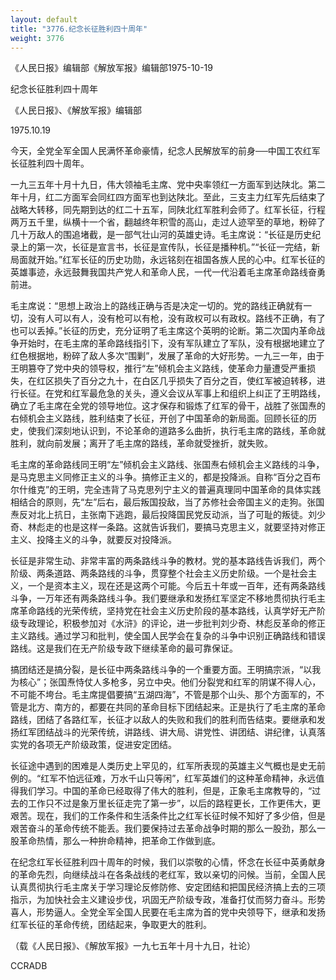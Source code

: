 ```yaml
---
layout: default
title: "3776.纪念长征胜利四十周年"
weight: 3776
---
```


《人民日报》编辑部《解放军报》编辑部1975-10-19

纪念长征胜利四十周年

《人民日报》、《解放军报》编辑部

1975.10.19

今天，全党全军全国人民满怀革命豪情，纪念人民解放军的前身──中国工农红军长征胜利四十周年。

一九三五年十月十九日，伟大领袖毛主席、党中央率领红一方面军到达陕北。第二年十月，红二方面军会同红四方面军也到达陕北。至此，三支主力红军先后结束了战略大转移，同先期到达的红二十五军，同陕北红军胜利会师了。红军长征，行程两万五千里，纵横十一个省，翻越终年积雪的高山，走过人迹罕至的草地，粉碎了几十万敌人的围追堵截，是一部气壮山河的英雄史诗。毛主席说：“长征是历史纪录上的第一次，长征是宣言书，长征是宣传队，长征是播种机。”“长征一完结，新局面就开始。”红军长征的历史功勋，永远铭刻在祖国各族人民的心中。红军长征的英雄事迹，永远鼓舞我国共产党人和革命人民，一代一代沿着毛主席革命路线奋勇前进。

毛主席说：“思想上政治上的路线正确与否是决定一切的。党的路线正确就有一切，没有人可以有人，没有枪可以有枪，没有政权可以有政权。路线不正确，有了也可以丢掉。”长征的历史，充分证明了毛主席这个英明的论断。第二次国内革命战争开始时，在毛主席的革命路线指引下，没有军队建立了军队，没有根据地建立了红色根据地，粉碎了敌人多次“围剿”，发展了革命的大好形势。一九三一年，由于王明篡夺了党中央的领导权，推行“左”倾机会主义路线，使革命力量遭受严重损失，在红区损失了百分之九十，在白区几乎损失了百分之百，使红军被迫转移，进行长征。在党和红军最危急的关头，遵义会议从军事上和组织上纠正了王明路线，确立了毛主席在全党的领导地位。这才保存和锻炼了红军的骨干，战胜了张国焘的右倾机会主义路线，胜利结束了长征，开创了中国革命的新局面。回顾长征的历史，使我们深刻地认识到，不论革命的道路多么曲折，执行毛主席的路线，革命就胜利，就向前发展；离开了毛主席的路线，革命就受挫折，就失败。

毛主席的革命路线同王明“左”倾机会主义路线、张国焘右倾机会主义路线的斗争，是马克思主义同修正主义的斗争。搞修正主义的，都是投降派。自称“百分之百布尔什维克”的王明，完全违背了马克思列宁主义的普遍真理同中国革命的具体实践相结合的原则，先“左”后右，最后叛国投敌，当了苏修社会帝国主义的走狗。张国焘反对北上抗日，主张南下逃跑，最后投降国民党反动派，当了可耻的叛徒。刘少奇、林彪走的也是这样一条路。这就告诉我们，要搞马克思主义，就要坚持对修正主义、投降主义的斗争，就要反对投降派。

长征是非常生动、非常丰富的两条路线斗争的教材。党的基本路线告诉我们，两个阶级、两条道路、两条路线的斗争，贯穿整个社会主义历史阶级。一个是社会主义，一个是资本主义，现在还是这两个可能。今后五十年或一百年，还有两条路线斗争，一万年还有两条路线斗争。我们要继承和发扬红军坚定不移地贯彻执行毛主席革命路线的光荣传统，坚持党在社会主义历史阶段的基本路线，认真学好无产阶级专政理论，积极参加对《水浒》的评论，进一步批判刘少奇、林彪反革命的修正主义路线。通过学习和批判，使全国人民学会在复杂的斗争中识别正确路线和错误路线。这是我们在无产阶级专政下继续革命的最可靠保证。

搞团结还是搞分裂，是长征中两条路线斗争的一个重要方面。王明搞宗派，“以我为核心”；张国焘恃仗人多枪多，另立中央。他们分裂党和红军的阴谋不得人心，不可能不垮台。毛主席提倡要搞“五湖四海”，不管是那个山头、那个方面军的，不管是北方、南方的，都要在共同的革命目标下团结起来。正是执行了毛主席的革命路线，团结了各路红军，长征才以敌人的失败和我们的胜利而告结束。要继承和发扬红军团结战斗的光荣传统，讲路线、讲大局、讲党性、讲团结、讲纪律，认真落实党的各项无产阶级政策，促进安定团结。

长征途中遇到的困难是人类历史上罕见的，红军所表现的英雄主义气概也是史无前例的。“红军不怕远征难，万水千山只等闲”，红军英雄们的这种革命精神，永远值得我们学习。中国的革命已经取得了伟大的胜利，但是，正象毛主席教导的，“过去的工作只不过是象万里长征走完了第一步”，以后的路程更长，工作更伟大，更艰苦。现在，我们的工作条件和生活条件比之红军长征时候不知好了多少倍，但是艰苦奋斗的革命传统不能丢。我们要保持过去革命战争时期的那么一股劲，那么一股革命热情，那么一种拚命精神，把革命工作做到底。

在纪念红军长征胜利四十周年的时候，我们以崇敬的心情，怀念在长征中英勇献身的革命先烈，向继续战斗在各条战线的老红军，致以亲切的问候。当前，全国人民认真贯彻执行毛主席关于学习理论反修防修、安定团结和把国民经济搞上去的三项指示，为加快社会主义建设步伐，巩固无产阶级专政，准备打仗而努力奋斗。形势喜人，形势逼人。全党全军全国人民要在毛主席为首的党中央领导下，继承和发扬红军长征的革命传统，团结起来，争取更大的胜利。

（载《人民日报》、《解放军报》一九七五年十月十九日，社论）

CCRADB

